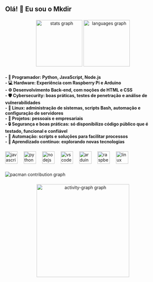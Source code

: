 <h2 align="left">Olá! 👋 Eu sou o Mkdir</h2>

###

<div align="center">
  <img src="https://github-readme-stats.vercel.app/api?username=mkdir0184&hide_title=false&hide_rank=false&show_icons=true&include_all_commits=true&count_private=true&disable_animations=false&theme=dracula&locale=en&hide_border=false&order=1" height="150" alt="stats graph"  />
  <img src="https://github-readme-stats.vercel.app/api/top-langs?username=mkdir0184&locale=en&hide_title=false&layout=compact&card_width=320&langs_count=5&theme=dracula&hide_border=false&order=2" height="150" alt="languages graph"  />
</div>

###

<p align="left"></p>

###

<h4 align="left">- 🐍 Programador: Python, JavaScript, Node.js  <br>- 💻 Hardware: Experiência com Raspberry Pi e Arduino  <br>- ⚙️ Desenvolvimento Back-end, com noções de HTML e CSS  <br>- 🛡️ Cybersecurity: boas práticas, testes de penetração e análise de vulnerabilidades  <br>- 🐧 Linux: administração de sistemas, scripts Bash, automação e configuração de servidores  <br>- 📂 Projetos: pessoais e empresariais  <br>- 🔒 Segurança e boas práticas: só disponibilizo código público que é testado, funcional e confiável  <br>- 🤖 Automação: scripts e soluções para facilitar processos  <br>- 🧠 Aprendizado contínuo: explorando novas tecnologias</h4>

###

<div align="left">
  <img src="https://cdn.jsdelivr.net/gh/devicons/devicon/icons/javascript/javascript-original.svg" height="40" alt="javascript logo"  />
  <img width="12" />
  <img src="https://cdn.jsdelivr.net/gh/devicons/devicon/icons/python/python-original.svg" height="40" alt="python logo"  />
  <img width="12" />
  <img src="https://cdn.jsdelivr.net/gh/devicons/devicon/icons/nodejs/nodejs-original.svg" height="40" alt="nodejs logo"  />
  <img width="12" />
  <img src="https://cdn.jsdelivr.net/gh/devicons/devicon/icons/vscode/vscode-original.svg" height="40" alt="vscode logo"  />
  <img width="12" />
  <img src="https://cdn.jsdelivr.net/gh/devicons/devicon/icons/arduino/arduino-original.svg" height="40" alt="arduino logo"  />
  <img width="12" />
  <img src="https://cdn.jsdelivr.net/gh/devicons/devicon/icons/raspberrypi/raspberrypi-original.svg" height="40" alt="raspberrypi logo"  />
  <img width="12" />
  <img src="https://cdn.jsdelivr.net/gh/devicons/devicon/icons/linux/linux-original.svg" height="40" alt="linux logo"  />
</div>

###

<picture>
  <source media="(prefers-color-scheme: dark)" srcset="https://raw.githubusercontent.com/mkdir0184/mkdir0184/output/pacman-contribution-graph-dark.svg">
  <source media="(prefers-color-scheme: light)" srcset="https://raw.githubusercontent.com/mkdir0184/mkdir0184/output/pacman-contribution-graph.svg">
  <img alt="pacman contribution graph" src="https://raw.githubusercontent.com/mkdir0184/mkdir0184/output/pacman-contribution-graph.svg">
</picture>

###

<div align="center">
  <img src="https://github-readme-activity-graph.vercel.app/graph?username=mkdir0184&radius=16&theme=react&area=true&order=5" height="300" alt="activity-graph graph"  />
</div>

###
